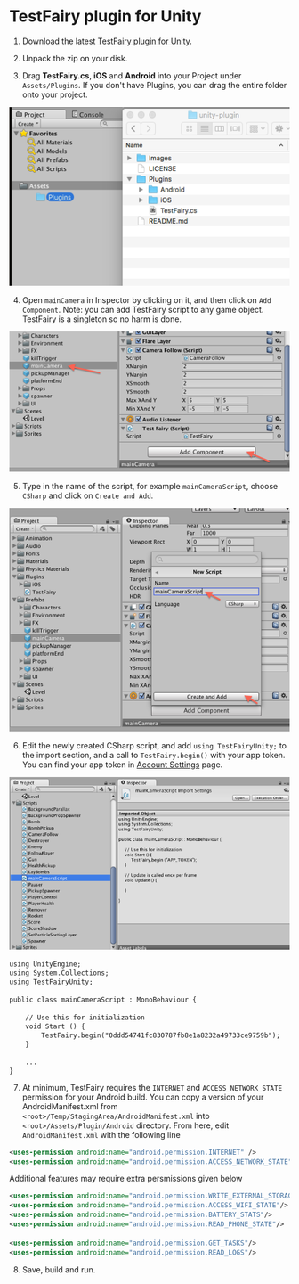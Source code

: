 # TestFairy plugin for Unity

1. Download the latest [TestFairy plugin for Unity](https://app.testfairy.com/sdk/ios/download/latest/unity/).

2. Unpack the zip on your disk.
 
3. Drag **TestFairy.cs**, **iOS** and **Android** into your Project under `Assets/Plugins`. If you don't have Plugins, you can drag the entire folder onto your project.

  ![Step 1](/Images/step1.png)
  
4. Open `mainCamera` in Inspector by clicking on it, and then click on `Add Component`. Note: you can add TestFairy script to any game object. TestFairy is a singleton so no harm is done.

  ![Step 2](/Images/step2.png)
  
5. Type in the name of the script, for example `mainCameraScript`, choose `CSharp` and click on `Create and Add`.

  ![Step 3](/Images/step3.png)
  
6. Edit the newly created CSharp script, and add `using TestFairyUnity;` to the import section, and a call to `TestFairy.begin()` with your app token. You can find your app token in  [Account Settings](https://app.testfairy.com/settings/#apptoken) page.

  ![Step 4](/Images/step4.png)

```
using UnityEngine;
using System.Collections;
using TestFairyUnity;

public class mainCameraScript : MonoBehaviour {

    // Use this for initialization
    void Start () {
        TestFairy.begin("0ddd54741fc830787fb8e1a8232a49733ce9759b");
    }

    ...
}
```
  
7. At minimum, TestFairy requires the `INTERNET` and `ACCESS_NETWORK_STATE` permission for your Android build. You can copy a version of your AndroidManifest.xml from `<root>/Temp/StagingArea/AndroidManifest.xml` into `<root>/Assets/Plugin/Android` directory. From here, edit `AndroidManifest.xml` with the following line

```xml
<uses-permission android:name="android.permission.INTERNET" />
<uses-permission android:name="android.permission.ACCESS_NETWORK_STATE"/>
```

Additional features may require extra persmissions given below

```xml
<uses-permission android:name="android.permission.WRITE_EXTERNAL_STORAGE" />
<uses-permission android:name="android.permission.ACCESS_WIFI_STATE"/>
<uses-permission android:name="android.permission.BATTERY_STATS"/>
<uses-permission android:name="android.permission.READ_PHONE_STATE"/>

<uses-permission android:name="android.permission.GET_TASKS"/>
<uses-permission android:name="android.permission.READ_LOGS"/>
```

8. Save, build and run.
